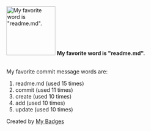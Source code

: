 <img src="https://github.com/my-badges/my-badges/blob/master/src/all-badges/favorite-word/favorite-word.png?raw=true" alt="My favorite word is &quot;readme.md&quot;." title="My favorite word is &quot;readme.md&quot;." width="128">
<strong>My favorite word is &quot;readme.md&quot;.</strong>
<br><br>

My favorite commit message words are:

1. readme.md (used 15 times)
2. commit (used 11 times)
3. create (used 10 times)
4. add (used 10 times)
5. update (used 10 times)


Created by <a href="https://github.com/my-badges/my-badges">My Badges</a>
